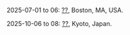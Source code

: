 2025-07-01 to 06: [??](https://mt29-conf.org/), Boston, MA, USA.

2025-10-06 to 08: [??](https://indico.nifs.ac.jp/event/17/), Kyoto, Japan.

